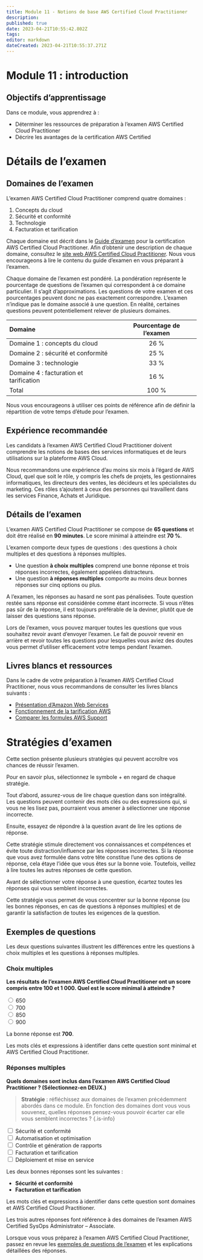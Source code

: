 ```yaml
---
title: Module 11 - Notions de base AWS Certified Cloud Practitioner
description: 
published: true
date: 2023-04-21T10:55:42.802Z
tags: 
editor: markdown
dateCreated: 2023-04-21T10:55:37.271Z
---
```


# Module 11 : introduction

## Objectifs d’apprentissage

Dans ce module, vous apprendrez à :

- Déterminer les ressources de préparation à l’examen AWS Certified Cloud Practitioner
- Décrire les avantages de la certification AWS Certified

# Détails de l’examen

## Domaines de l’examen

L’examen AWS Certified Cloud Practitioner comprend quatre domaines :

1. Concepts du cloud
1. Sécurité et conformité
1. Technologie
1. Facturation et tarification

Chaque domaine est décrit dans le [Guide d’examen](https://d1.awsstatic.com/training-and-certification/docs-cloud-practitioner/AWS-Certified-Cloud-Practitioner_Exam-Guide.pdf) pour la certification AWS Certified Cloud Practitioner. Afin d’obtenir une description de chaque domaine, consultez le [site web AWS Certified Cloud Practitioner](https://aws.amazon.com/certification/certified-cloud-practitioner/). Nous vous encourageons à lire le contenu du guide d’examen en vous préparant à l’examen.

Chaque domaine de l’examen est pondéré. La pondération représente le pourcentage de questions de l’examen qui correspondent à ce domaine particulier. Il s’agit d’approximations. Les questions de votre examen et ces pourcentages peuvent donc ne pas exactement correspondre. L’examen n’indique pas le domaine associé à une question. En réalité, certaines questions peuvent potentiellement relever de plusieurs domaines.

|Domaine|Pourcentage de l’examen|
|:----|:--:|
|Domaine 1 : concepts du cloud|26 %|
|Domaine 2 : sécurité et conformité|25 %|
|Domaine 3 : technologie|33 %|
|Domaine 4 : facturation et tarification|16 %|
|Total|100 %|

Nous vous encourageons à utiliser ces points de référence afin de définir la répartition de votre temps d’étude pour l’examen.

## Expérience recommandée

Les candidats à l’examen AWS Certified Cloud Practitioner doivent comprendre les notions de bases des services informatiques et de leurs utilisations sur la plateforme AWS Cloud. 

Nous recommandons une expérience d’au moins six mois à l’égard de AWS Cloud, quel que soit le rôle, y compris les chefs de projets, les gestionnaires informatiques, les directeurs des ventes, les décideurs et les spécialistes du marketing. Ces rôles s’ajoutent à ceux des personnes qui travaillent dans les services Finance, Achats et Juridique.

## Détails de l’examen

L’examen AWS Certified Cloud Practitioner se compose de **65 questions** et doit être réalisé en **90 minutes**. Le score minimal à atteindre est **70 %**.

L’examen comporte deux types de questions : des questions à choix multiples et des questions à réponses multiples.

- Une question **à choix multiples** comprend une bonne réponse et trois réponses incorrectes, également appelées distracteurs.
- Une question **à réponses multiples** comporte au moins deux bonnes réponses sur cinq options ou plus.

A l’examen, les réponses au hasard ne sont pas pénalisées. Toute question restée sans réponse est considérée comme étant incorrecte. Si vous n’êtes pas sûr de la réponse, il est toujours préférable de la deviner, plutôt que de laisser des questions sans réponse.

Lors de l’examen, vous pouvez marquer toutes les questions que vous souhaitez revoir avant d’envoyer l’examen. Le fait de pouvoir revenir en arrière et revoir toutes les questions pour lesquelles vous aviez des doutes vous permet d’utiliser efficacement votre temps pendant l’examen.

## Livres blancs et ressources

Dans le cadre de votre préparation à l’examen AWS Certified Cloud Practitioner, nous vous recommandons de consulter les livres blancs suivants :

- [Présentation d’Amazon Web Services](https://d1.awsstatic.com/whitepapers/aws-overview.pdf)
- [Fonctionnement de la tarification AWS](http://d1.awsstatic.com/whitepapers/aws_pricing_overview.pdf)
- [Comparer les formules AWS Support](https://aws.amazon.com/premiumsupport/plans/)

# Stratégies d’examen

Cette section présente plusieurs stratégies qui peuvent accroître vos chances de réussir l’examen.

Pour en savoir plus, sélectionnez le symbole + en regard de chaque stratégie.

<div class="collapseContent" display="Lisez la question dans son intégralité" value="true">

Tout d’abord, assurez-vous de lire chaque question dans son intégralité. Les questions peuvent contenir des mots clés ou des expressions qui, si vous ne les lisez pas, pourraient vous amener à sélectionner une réponse incorrecte.
</div>

<div class="collapseContent" display="Répondez à la question avant de lire les options de réponse" value="true">

Ensuite, essayez de répondre à la question avant de lire les options de réponse. 

Cette stratégie stimule directement vos connaissances et compétences et évite toute distraction/influence par les réponses incorrectes. Si la réponse que vous avez formulée dans votre tête constitue l’une des options de réponse, cela étaye l’idée que vous êtes sur la bonne voie. Toutefois, veillez à lire toutes les autres réponses de cette question.
</div>

<div class="collapseContent" display="Ecartez les réponses incorrectes" value="true">

Avant de sélectionner votre réponse à une question, écartez toutes les réponses qui vous semblent incorrectes. 

Cette stratégie vous permet de vous concentrer sur la bonne réponse (ou les bonnes réponses, en cas de questions à réponses multiples) et de garantir la satisfaction de toutes les exigences de la question.
</div>

## Exemples de questions

Les deux questions suivantes illustrent les différences entre les questions à choix multiples et les questions à réponses multiples.

### Choix multiples

**Les résultats de l’examen AWS Certified Cloud Practitioner ont un score compris entre 100 et 1 000. Quel est le score minimal à atteindre ?**

<form>
  <input type="radio" id="q1r1" name="question1" value="1">
  <label for="q1r1">650</label><br>
  <input type="radio" id="q1r2" name="question1" value="2">
  <label for="q1r2">700</label><br>
  <input type="radio" id="q1r3" name="question1" value="3">
  <label for="q1r3">850</label><br>
  <input type="radio" id="q1r4" name="question1" value="4">
  <label for="q1r4">900</label><br>
</form>

<div class="collapseContent" display="Solution" value="true">

La bonne réponse est **700**. 

Les mots clés et expressions à identifier dans cette question sont minimal et AWS Certified Cloud Practitioner.
</div>

### Réponses multiples

**Quels domaines sont inclus dans l’examen AWS Certified Cloud Practitioner ? (Sélectionnez-en DEUX.)**

> **Stratégie** : réfléchissez aux domaines de l’examen précédemment abordés dans ce module. En fonction des domaines dont vous vous souvenez, quelles réponses pensez-vous pouvoir écarter car elle vous semblent incorrectes ?
{.is-info}

<form>
  <input type="checkbox" id="q2r1" name="question2" value="1">
  <label for="q2r1">Sécurité et conformité</label><br>
  <input type="checkbox" id="q2r2" name="question2" value="2">
  <label for="q2r2">Automatisation et optimisation</label><br>
  <input type="checkbox" id="q2r3" name="question2" value="3">
  <label for="q2r3">Contrôle et génération de rapports</label><br>
  <input type="checkbox" id="q2r4" name="question2" value="4">
  <label for="q2r4">Facturation et tarification</label><br>
  <input type="checkbox" id="q2r5" name="question2" value="5">
  <label for="q2r5">Déploiement et mise en service</label><br>
</form>

<div class="collapseContent" display="Solution" value="true">

Les deux bonnes réponses sont les suivantes :

- **Sécurité et conformité**
- **Facturation et tarification**

Les mots clés et expressions à identifier dans cette question sont domaines et AWS Certified Cloud Practitioner.

Les trois autres réponses font référence à des domaines de l’examen AWS Certified SysOps Administrator – Associate.
</div>
  
Lorsque vous vous préparez à l’examen AWS Certified Cloud Practitioner, passez en revue les [exemples de questions de l’examen](https://d1.awsstatic.com/training-and-certification/docs-cloud-practitioner/AWS-Certified-Cloud-Practitioner_Sample-Questions.pdf) et les explications détaillées des réponses.

